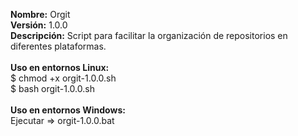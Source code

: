 <b>Nombre:</b> Orgit<br>
<b>Versión:</b> 1.0.0<br>
<b>Descripción:</b> Script para facilitar la organización de repositorios en diferentes plataformas.<br>
<br>
<b>Uso en entornos Linux:</b><br>
$ chmod +x orgit-1.0.0.sh<br>
$ bash orgit-1.0.0.sh<br>
<br>
<b>Uso en entornos Windows:</b><br>
Ejecutar => orgit-1.0.0.bat
